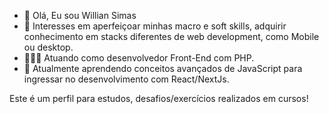 - 👋 Olá, Eu sou Willian Simas
- 👀 Interesses em aperfeiçoar minhas macro e soft skills, adquirir conhecimento em stacks diferentes de web development, como Mobile ou desktop.
- 👨🏾‍💻 Atuando como desenvolvedor Front-End com PHP.
- 🌱 Atualmente aprendendo conceitos avançados de JavaScript para ingressar no desenvolvimento com React/NextJs.

Este é um perfil para estudos, desafios/exercícios realizados em cursos!
